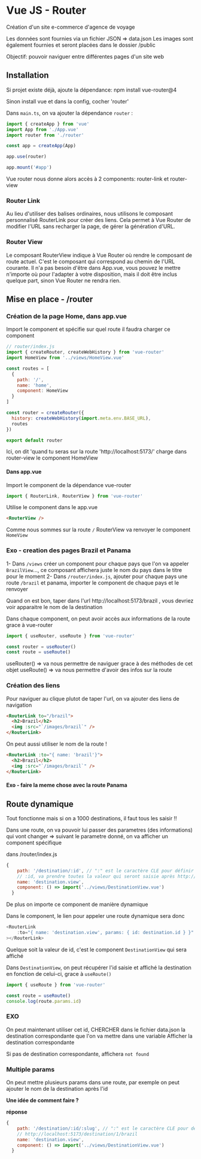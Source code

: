 # Vue JS - Router

Création d'un site e-commerce d'agence de voyage

Les données sont fournies via un fichier JSON => data.json
Les images sont également fournies et seront placées dans le dossier /public

Objectif: pouvoir naviguer entre différentes pages d'un site web

## Installation

Si projet existe déjà, ajoute la dépendance: npm install vue-router@4

Sinon install vue et dans la config, cocher 'router'

Dans `main.ts`, on va ajouter la dépendance `router` :

```js
import { createApp } from 'vue'
import App from './App.vue'
import router from './router'

const app = createApp(App)

app.use(router)

app.mount('#app')
```

Vue router nous donne alors accès à 2 components: router-link et router-view

### Router Link

Au lieu d'utiliser des balises <a> ordinaires, nous utilisons le composant personnalisé RouterLink pour créer des liens. Cela permet à Vue Router de modifier l'URL sans recharger la page, de gérer la génération d'URL.

### Router View

Le composant RouterView indique à Vue Router où rendre le composant de route actuel. C'est le composant qui correspond au chemin de l'URL courante. Il n'a pas besoin d'être dans App.vue, vous pouvez le mettre n'importe où pour l'adapter à votre disposition, mais il doit être inclus quelque part, sinon Vue Router ne rendra rien.

## Mise en place - /router

### Création de la page Home, dans app.vue

Import le component et spécifie sur quel route il faudra charger ce component

```js
// router/index.js
import { createRouter, createWebHistory } from 'vue-router'
import HomeView from '../views/HomeView.vue'

const routes = [
  {
    path: '/',
    name: 'home',
    component: HomeView
  }
]

const router = createRouter({
  history: createWebHistory(import.meta.env.BASE_URL),
  routes
})

export default router
```

Ici, on dit 'quand tu seras sur la route 'http://localhost:5173/' charge dans router-view le component HomeView

#### Dans app.vue

Import le component de la dépendance vue-router

```js
import { RouterLink, RouterView } from 'vue-router'
```

Utilise le component dans le app.vue

```html
<RouterView />
```

Comme nous sommes sur la route `/` RouterView va renvoyer le component `HomeView`

### Exo - creation des pages Brazil et Panama

1- Dans `/views` créer un component pour chaque pays que l'on va appeler `BrazilView`..., ce composant affichera juste le nom du pays dans le titre pour le moment
2- Dans `/router/index.js`, ajouter pour chaque pays une route `/brazil` et panama, importer le component de chaque pays et le renvoyer

Quand on est bon, taper dans l'url http://localhost:5173/brazil , vous devriez voir apparaitre le nom de la destination

Dans chaque component, on peut avoir accès aux informations de la route grace à vue-router

```js
import { useRouter, useRoute } from 'vue-router'

const router = useRouter()
const route = useRoute()
```

useRouter() => va nous permettre de naviguer grace à des méthodes de cet objet
useRoute() => va nous permettre d'avoir des infos sur la route

### Création des liens

Pour naviguer au clique plutot de taper l'url, on va ajouter des liens de navigation

```html
<RouterLink to="/brazil">
  <h2>Brazil</h2>
  <img :src="`/images/brazil`" />
</RouterLink>
```

On peut aussi utiliser le nom de la route !

```html
<RouterLink :to="{ name: 'brazil'}">
  <h2>Brazil</h2>
  <img :src="`/images/brazil`" />
</RouterLink>
```

#### Exo - faire la meme chose avec la route Panama

## Route dynamique

Tout fonctionne mais si on a 1000 destinations, il faut tous les saisir !!

Dans une route, on va pouvoir lui passer des parametres (des informations) qui vont changer
=> suivant le parametre donné, on va afficher un component spécifique

dans /router/index.js

```js
{
    path: '/destination/:id', // ":" est le caractère CLE pour définir un parametre dynamique
    // :id, va prendre toutes la valeur qui seront saisie après http://localhost:5173/destination/
    name: 'destination.view',
    component: () => import('../views/DestinationView.vue')
  }
```

De plus on importe ce component de manière dynamique

Dans le component, le lien pour appeler une route dynamique sera donc

```js
<RouterLink
    :to="{ name: 'destination.view', params: { id: destination.id } }"
></RouterLink>
```

Quelque soit la valeur de id, c'est le component `DestinationView` qui sera affiché

Dans `DestinationView`, on peut récupérer l'id saisie et affiché la destination en fonction de celui-ci, grace à `useRoute()`

```js
import { useRoute } from 'vue-router'

const route = useRoute()
console.log(route.params.id)
```

### EXO

On peut maintenant utiliser cet id,
CHERCHER dans le fichier data.json la destination correspondante que l'on va mettre dans une variable
Afficher la destination correspondante

Si pas de destination correspondante, affichera `not found`

### Multiple params

On peut mettre plusieurs params dans une route, par exemple on peut ajouter le nom de la destination après l'id

**Une idée de comment faire ?**

**réponse**

```js
{
    path: '/destination/:id/:slug', // ":" est le caractère CLE pour définir un parametre dynamique
    // http://localhost:5173/destination/1/brazil
    name: 'destination.view',
    component: () => import('../views/DestinationView.vue')
  }
```
